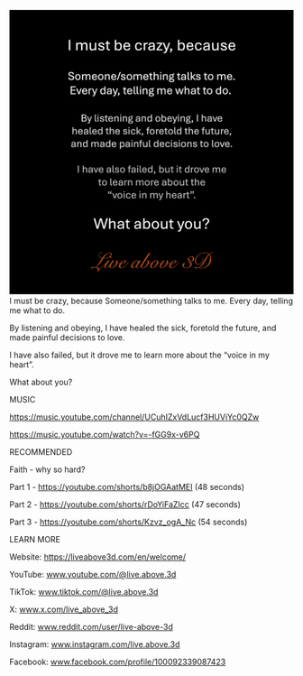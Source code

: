 ![Video cover image](../cover.jpg)
I must be crazy, because
Someone/something talks to me.
Every day, telling me what to do. 

By listening and obeying, I have
healed the sick, foretold the future,
and made painful decisions to love.

I have also failed, but it drove me
to learn more about the
“voice in my heart”.

What about you?


MUSIC 

https://music.youtube.com/channel/UCuhIZxVdLucf3HUViYc0QZw

https://music.youtube.com/watch?v=-fGG9x-v6PQ


RECOMMENDED

Faith - why so hard?

Part 1 - https://youtube.com/shorts/b8jOGAatMEI (48 seconds)

Part 2 - https://youtube.com/shorts/rDoYiFaZIcc (47 seconds)

Part 3 - https://youtube.com/shorts/Kzvz_ogA_Nc (54 seconds)


LEARN MORE

Website: https://liveabove3d.com/en/welcome/

YouTube: www.youtube.com/@live.above.3d

TikTok: www.tiktok.com/@live.above.3d

X: www.x.com/live_above_3d

Reddit: www.reddit.com/user/live-above-3d

Instagram: www.instagram.com/live.above.3d

Facebook: www.facebook.com/profile/100092339087423